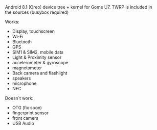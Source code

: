 Android 8.1 (Oreo) device tree + kernel for Gome U7. TWRP is included in the sources (busybox required)

Works:
  - Display, touchscreen
  - Wi-Fi
  - Bluetooth
  - GPS
  - SIM1 & SIM2, mobile data
  - Light & Proximity sensor
  - accelerometer & gyroscope
  - magnetometer
  - Back camera and flashlight
  - speakers
  - microphone
  - NFC
  
Doesn`t work:
  - OTG (fix soon)
  - fingerprint sensor
  - front camera
  - USB Audio
